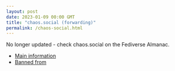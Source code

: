 ```yaml
---
layout: post
date: 2023-01-09 00:00 GMT
title: "chaos.social (forwarding)"
permalink: /chaos-social.html
---
```


No longer updated - check chaos.social on the Fediverse Almanac.

* [Main information](https://www.fediversealmanac.com/api/v1/instances/chaos.social)
* [Banned from](https://www.fediversealmanac.com/api/v1/instances/chaos.social/banned_from)

